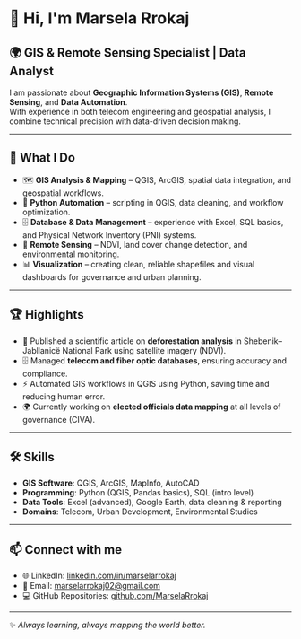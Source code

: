 # 👋 Hi, I'm Marsela Rrokaj

## 🌍 GIS & Remote Sensing Specialist | Data Analyst
I am passionate about **Geographic Information Systems (GIS)**, **Remote Sensing**, and **Data Automation**.  
With experience in both telecom engineering and geospatial analysis, I combine technical precision with data-driven decision making.  

---

## 🔹 What I Do
- 🗺️ **GIS Analysis & Mapping** – QGIS, ArcGIS, spatial data integration, and geospatial workflows.  
- 🐍 **Python Automation** – scripting in QGIS, data cleaning, and workflow optimization.  
- 🗄️ **Database & Data Management** – experience with Excel, SQL basics, and Physical Network Inventory (PNI) systems.  
- 🌿 **Remote Sensing** – NDVI, land cover change detection, and environmental monitoring.  
- 📊 **Visualization** – creating clean, reliable shapefiles and visual dashboards for governance and urban planning.  

---

## 🏆 Highlights
- 📖 Published a scientific article on **deforestation analysis** in Shebenik–Jabllanicë National Park using satellite imagery (NDVI).  
- 🗄️ Managed **telecom and fiber optic databases**, ensuring accuracy and compliance.  
- ⚡ Automated GIS workflows in QGIS using Python, saving time and reducing human error.  
- 🌍 Currently working on **elected officials data mapping** at all levels of governance (CIVA).  

---

## 🛠️ Skills
- **GIS Software**: QGIS, ArcGIS, MapInfo, AutoCAD  
- **Programming**: Python (QGIS, Pandas basics), SQL (intro level)  
- **Data Tools**: Excel (advanced), Google Earth, data cleaning & reporting  
- **Domains**: Telecom, Urban Development, Environmental Studies  

---

## 📫 Connect with me
- 🌐 LinkedIn: [linkedin.com/in/marselarrokaj](https://linkedin.com/in/marselarrokaj)  
- 📧 Email: marselarrokaj02@gmail.com  
- 💻 GitHub Repositories: [github.com/MarselaRrokaj](https://github.com/MarselaRrokaj)  

---

✨ *Always learning, always mapping the world better.*  
